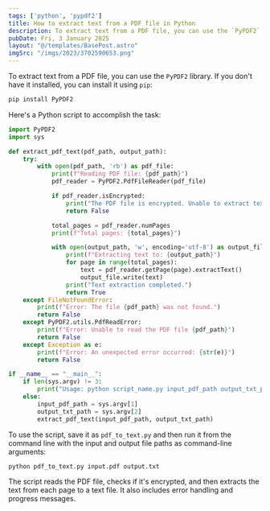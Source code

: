 ```yaml
---
tags: ['python', 'pypdf2']
title: How to extract text from a PDF file in Python
description: To extract text from a PDF file, you can use the `PyPDF2` library.
pubDate: Fri, 3 January 2025
layout: "@/templates/BasePost.astro"
imgSrc: "/imgs/2023/3702590653.png"
---
```


To extract text from a PDF file, you can use the `PyPDF2` library. If you don't have it installed, you can install it using `pip`:

```bash
pip install PyPDF2
```

Here's a Python script to accomplish the task:

```python
import PyPDF2
import sys

def extract_pdf_text(pdf_path, output_path):
    try:
        with open(pdf_path, 'rb') as pdf_file:
            print(f"Reading PDF file: {pdf_path}")
            pdf_reader = PyPDF2.PdfFileReader(pdf_file)

            if pdf_reader.isEncrypted:
                print("The PDF file is encrypted. Unable to extract text.")
                return False

            total_pages = pdf_reader.numPages
            print(f"Total pages: {total_pages}")

            with open(output_path, 'w', encoding='utf-8') as output_file:
                print(f"Extracting text to: {output_path}")
                for page in range(total_pages):
                    text = pdf_reader.getPage(page).extractText()
                    output_file.write(text)
                print("Text extraction completed.")
                return True
    except FileNotFoundError:
        print(f"Error: The file {pdf_path} was not found.")
        return False
    except PyPDF2.utils.PdfReadError:
        print(f"Error: Unable to read the PDF file {pdf_path}")
        return False
    except Exception as e:
        print(f"Error: An unexpected error occurred: {str(e)}")
        return False

if __name__ == "__main__":
    if len(sys.argv) != 3:
        print("Usage: python script_name.py input_pdf_path output_txt_path")
    else:
        input_pdf_path = sys.argv[1]
        output_txt_path = sys.argv[2]
        extract_pdf_text(input_pdf_path, output_txt_path)
```

To use the script, save it as `pdf_to_text.py` and then run it from the command line with the input and output file paths as command-line arguments:

```bash
python pdf_to_text.py input.pdf output.txt
```

The script reads the PDF file, checks if it's encrypted, and then extracts the text from each page to a text file. It also includes error handling and progress messages.